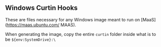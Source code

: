## Windows Curtin Hooks

These are files necessary for any Windows image meant to run on [MaaS](https://maas.ubuntu.com/ MAAS).

When generating the image, copy the entire ```curtin``` folder inside what is to be ```${env:SystemDrive}:\```
